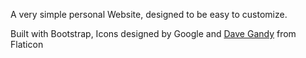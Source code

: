 A very simple personal Website, designed to be easy to customize.


Built with Bootstrap,
Icons designed by Google and [Dave Gandy](http://www.flaticon.com/authors/dave-gandy) from Flaticon
